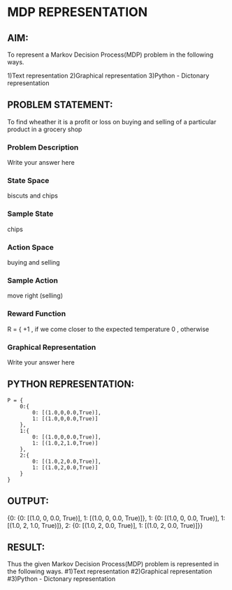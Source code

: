 # MDP REPRESENTATION

## AIM:
To represent a Markov Decision Process(MDP) problem in the following ways.

1)Text representation
2)Graphical representation
3)Python - Dictonary representation

## PROBLEM STATEMENT:
To find wheather it is a profit or loss on buying and selling of a particular product in a grocery shop
### Problem Description
Write your answer here

### State Space
biscuts and chips

### Sample State
chips

### Action Space
buying and selling

### Sample Action
move right (selling)
### Reward Function
R = { +1 , if we come closer to the expected temperature
       0 , otherwise

### Graphical Representation
Write your answer here

## PYTHON REPRESENTATION:
```
P = {
    0:{
        0: [(1.0,0,0.0,True)],
        1: [(1.0,0,0.0,True)]
    },
    1:{
        0: [(1.0,0,0.0,True)],
        1: [(1.0,2,1.0,True)]
    },
    2:{
        0: [(1.0,2,0.0,True)],
        1: [(1.0,2,0.0,True)]
    }
}
```

## OUTPUT:
{0: {0: [(1.0, 0, 0.0, True)], 1: [(1.0, 0, 0.0, True)]},
 1: {0: [(1.0, 0, 0.0, True)], 1: [(1.0, 2, 1.0, True)]},
 2: {0: [(1.0, 2, 0.0, True)], 1: [(1.0, 2, 0.0, True)]}}

## RESULT:
Thus the given Markov Decision Process(MDP) problem is represented in the following ways.
#1)Text representation
#2)Graphical representation
#3)Python - Dictonary representation


